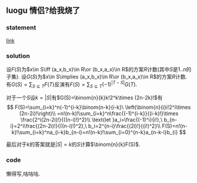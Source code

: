 ## luogu 情侣?给我烧了

### statement

[link](https://www.luogu.com.cn/problem/P4921)

### solution

设$F(S)$为$x\in S\iff (a_x,b_x)\in R\or (b_x,a_x)\in R$的方案$R$计数(其中$S$是$1..n$的子集).
设$G(S)$为$x\in S\implies (a_x,b_x)\in R\or (b_x,a_x)\in R$的方案$R$计数.
有$G(S)=\sum_{S\subseteq T}F(T)$反演有$F(S)=\sum_{S\subseteq T}(-1)^{|T-S|}G(T)$.

对于一个$S$设$k=|S|$有$G(S)=\binom{n}{k}k!2^k\times (2n-2k)!$有
$$
F(S)=\sum_{i=k}^n(-1)^{i-k}\binom{n-k}{i-k}\ \left(\binom{n}{i}i!2^i\times (2n-2i)!\right)\\
=n!(n-k)!\sum_{i=k}^n\frac{(-1)^{i-k}}{(i-k)!}\times \frac{2^i(2n-2i)!}{((n-i)!)^2}\\
\text{let }a_i=\frac{(-1)^i}{i!},\ b_{n-i}=2^i\frac{(2n-2i)!}{((n-i)!)^2},\ b_i=2^{n-i}\frac{(2i)!}{(i!)^2}\\
F(S)=n!(n-k)!\sum_{i=k}^na_{i-k}b_{n-i}=n!(n-k)!\sum_{i=0}^{n-k}a_{n-k-i}b_{i}
$$




最后对于$k$的答案就是$|S|=k$的$S$计算$\binom{n}{k}F(S)$.



### code

懒得写,咕咕咕.